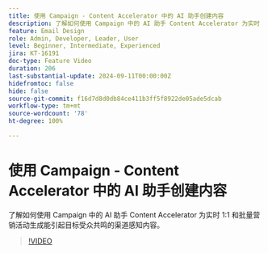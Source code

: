 ```yaml
---
title: 使用 Campaign - Content Accelerator 中的 AI 助手创建内容
description: 了解如何使用 Campaign 中的 AI 助手 Content Accelerator 为实时 1:1 和批量营销活动生成能引起目标受众共鸣的渠道感知内容。
feature: Email Design
role: Admin, Developer, Leader, User
level: Beginner, Intermediate, Experienced
jira: KT-16191
doc-type: Feature Video
duration: 206
last-substantial-update: 2024-09-11T00:00:00Z
hidefromtoc: false
hide: false
source-git-commit: f16d7d8d0db84ce411b3ff5f8922de05ade5dcab
workflow-type: tm+mt
source-wordcount: '78'
ht-degree: 100%

---
```



# 使用 Campaign - Content Accelerator 中的 AI 助手创建内容

了解如何使用 Campaign 中的 AI 助手 Content Accelerator 为实时 1:1 和批量营销活动生成能引起目标受众共鸣的渠道感知内容。

>[!VIDEO](https://video.tv.adobe.com/v/3433569/?learn=on)
